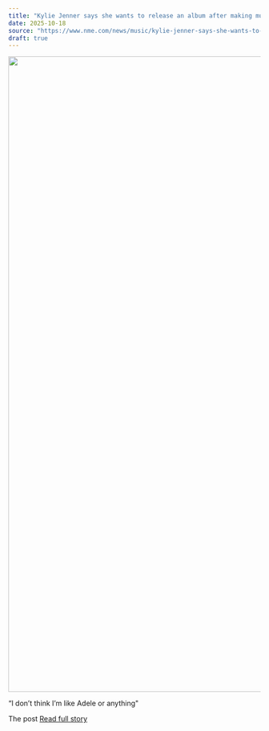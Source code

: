 ```yaml
---
title: "Kylie Jenner says she wants to release an album after making music debut as King Kylie"
date: 2025-10-18
source: "https://www.nme.com/news/music/kylie-jenner-says-she-wants-to-release-an-album-after-making-music-debut-as-king-kylie-3900106?utm_source=rss&utm_medium=rss&utm_campaign=kylie-jenner-says-she-wants-to-release-an-album-after-making-music-debut-as-king-kylie"
draft: true
---
```


<p><img alt="" class="attachment-full size-full wp-post-image" height="1270" src="https://www.nme.com/wp-content/uploads/2025/10/Kylie-Jenner.-CREDIT_-Gilbert-Flores_WWD-via-Getty-Images.jpg" width="2000" /></p>
<p>“I don’t think I’m like Adele or anything"</p>
<p>The post <a href="https://www.nme.c...

[Read full story](https://www.nme.com/news/music/kylie-jenner-says-she-wants-to-release-an-album-after-making-music-debut-as-king-kylie-3900106?utm_source=rss&utm_medium=rss&utm_campaign=kylie-jenner-says-she-wants-to-release-an-album-after-making-music-debut-as-king-kylie)
